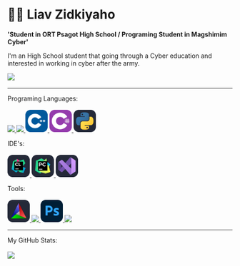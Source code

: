 # 👨‍💻 Liav Zidkiyaho 


**'Student in ORT Psagot High School / Programing Student in Magshimim Cyber'**

I'm an High School student that going through a Cyber education and interested in working in cyber after the army.

<p>
  <a href="https://www.instagram.com/liav.zidkiyaho/">
    <img src="https://img.shields.io/badge/Instagram-E4405F?style=for-the-badge&logo=instagram&logoColor=white">
    
  </a>
</p>
<hr>
<p> Programing Languages: <br><br>
  <a href="#">
    <img witdh="50" height="50" src="https://github.com/LelouchFR/skill-icons/blob/main/assets/assembly.svg">
  </a>
  <a href="#">
    <img witdh="50" height="50" src="https://github.com/LelouchFR/skill-icons/blob/main/assets/c.svg">
  </a>
  <a href="#">
    <img witdh="50" height="50" src="https://github.com/LelouchFR/skill-icons/blob/main/assets/cpp.svg">
  </a>
  <a href="#">
    <img witdh="50" height="50" src="https://github.com/LelouchFR/skill-icons/blob/main/assets/cs.svg">
  </a>
  <a href="#">
    <img witdh="50" height="50" src="https://github.com/LelouchFR/skill-icons/blob/main/assets/python-auto.svg">
  </a>
</p>

<p> IDE's: <br><br>
  <a href="#">
    <img witdh="50" height="50" src="https://github.com/LelouchFR/skill-icons/blob/main/assets/clion-auto.svg">
  </a>
  <a href="#">
    <img witdh="50" height="50" src="https://github.com/LelouchFR/skill-icons/blob/main/assets/pycharm-auto.svg">
  </a>
  <a href="#">
    <img witdh="50" height="50" src="https://github.com/LelouchFR/skill-icons/blob/main/assets/visualstudio-auto.svg">
  </a>
</p>

<p> Tools: <br><br>
  <a href="#">
    <img witdh="50" height="50" src="https://github.com/LelouchFR/skill-icons/blob/main/assets/cmake-auto.svg">
  </a>
  <a href="#">
    <img witdh="50" height="50" src="https://github.com/LelouchFR/skill-icons/blob/main/assets/dotnet.svg">
  </a>
  <a href="#">
    <img witdh="50" height="50" src="https://github.com/LelouchFR/skill-icons/blob/main/assets/photoshop.svg">
  </a>
  <a href="#">
    <img witdh="50" height="50" src="https://github.com/LelouchFR/skill-icons/blob/main/assets/sqlite.svg">
  </a>
</p>

<hr>
<p>My GitHub Stats: <br><br>
<a href="http://www.github.com/LiavZidkiyaho">
  <img src="https://github-readme-stats.vercel.app/api?username=LiavZidkiyaho&theme=dark&hide_border=false&include_all_commits=true&count_private=true" />
</a>
</p>
